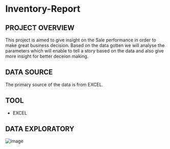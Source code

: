 # Inventory-Report

## PROJECT OVERVIEW 
This project is aimed to give insight on the Sale performance in order to make great business decision. Based on the data gotten we will analyse the parameters which will enable to tell a story based on the data and also give more insight for better deceion making.  

## DATA SOURCE 
The primary source of the data is from EXCEL.

## TOOL 
- EXCEL

## DATA EXPLORATORY 


![image](https://github.com/user-attachments/assets/237d62b2-1172-4cc6-bb87-d9b985c79797)
